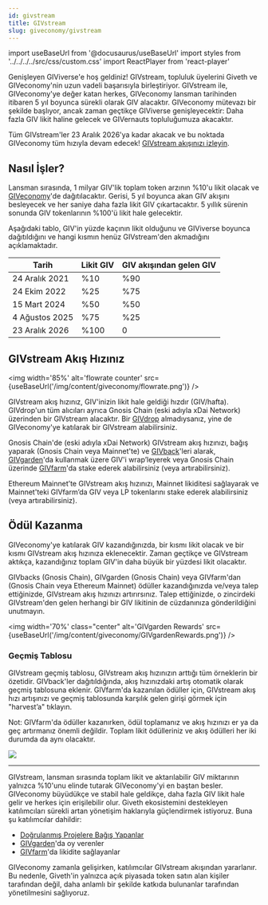 ```yaml
---
id: givstream
title: GIVstream
slug: giveconomy/givstream
---
```

import useBaseUrl from '@docusaurus/useBaseUrl'
import styles from '../../../../src/css/custom.css'
import ReactPlayer from 'react-player'


Genişleyen GIViverse'e hoş geldiniz! GIVstream, topluluk üyelerini Giveth ve GIVeconomy'nin uzun vadeli başarısıyla birleştiriyor. GIVstream ile, GIVeconomy'ye değer katan herkes, GIVeconomy lansman tarihinden itibaren 5 yıl boyunca sürekli olarak GIV alacaktır. GIVeconomy mütevazı bir şekilde başlıyor, ancak zaman geçtikçe GIViverse genişleyecektir: Daha fazla GIV likit haline gelecek ve GIVernauts topluluğumuza akacaktır.

Tüm GIVstream'ler 23 Aralık 2026'ya kadar akacak ve bu noktada GIVeconomy tüm hızıyla devam edecek! [GIVstream akışınızı izleyin](https://giveth.io/givstream).

<ReactPlayer playing light='/video/givstream_thumbnail.png'  loop={true} controls url='/video/GIF_GIVETHiverse.mp4' />


## Nasıl İşler?

Lansman sırasında, 1 milyar GIV'lik toplam token arzının %10'u likit olacak ve [GIVeconomy](/giveconomy/)'de dağıtılacaktır. Gerisi, 5 yıl boyunca akan GIV akışını besleyecek ve her saniye daha fazla likit GIV çıkartacaktır. 5 yıllık sürenin sonunda GIV tokenlarının %100'ü likit hale gelecektir.

Aşağıdaki tablo, GIV'in yüzde kaçının likit olduğunu ve GIViverse boyunca dağıtıldığını ve hangi kısmın henüz GIVstream'den akmadığını açıklamaktadır.



| Tarih | Likit GIV | GIV akışından gelen GIV |
| -------- | -------- | -------- |
| 24 Aralık 2021     | %10     | %90     |
| 24 Ekim 2022     | %25     | %75     |
| 15 Mart 2024     | %50     | %50     |
| 4 Ağustos 2025     | %75     | %25     |
| 23 Aralık 2026     | %100     | 0     |


## GIVstream Akış Hızınız

<img width='85%' alt='flowrate counter' src={useBaseUrl('/img/content/giveconomy/flowrate.png')} />

GIVstream akış hızınız, GIV'inizin likit hale geldiği hızdır (GIV/hafta). GIVdrop'un tüm alıcıları ayrıca Gnosis Chain (eski adıyla xDai Network) üzerinden bir GIVstream alacaktır. Bir [GIVdrop](/giveconomy/givdrop) almadıysanız, yine de GIVeconomy'ye katılarak bir GIVstream alabilirsiniz.

Gnosis Chain'de (eski adıyla xDai Network) GIVstream akış hızınızı, bağış yaparak (Gnosis Chain veya Mainnet'te) ve [GIVback](https://giveth.io/givbacks)'leri alarak, [GIVgarden](https://giveth.io/givgarden)'da kullanmak üzere GIV'i wrap’leyerek veya Gnosis Chain üzerinde [GIVfarm](https://giveth.io/givfarm)'da stake ederek alabilirsiniz (veya artırabilirsiniz).

Ethereum Mainnet’te GIVstream akış hızınızı, Mainnet likiditesi sağlayarak ve Mainnet'teki GIVfarm’da GIV veya LP tokenlarını stake ederek alabilirsiniz (veya artırabilirsiniz).

## Ödül Kazanma

GIVeconomy'ye katılarak GIV kazandığınızda, bir kısmı likit olacak ve bir kısmı GIVstream akış hızınıza eklenecektir. Zaman geçtikçe ve GIVstream aktıkça, kazandığınız toplam GIV'in daha büyük bir yüzdesi likit olacaktır.

GIVbacks (Gnosis Chain), GIVgarden (Gnosis Chain) veya GIVfarm'dan (Gnosis Chain veya Ethereum Mainnet) ödüller kazandığınızda ve/veya talep ettiğinizde, GIVstream akış hızınızı artırırsınız. Talep ettiğinizde, o zincirdeki GIVstream'den gelen herhangi bir GIV likitinin de cüzdanınıza gönderildiğini unutmayın.

<img width='70%' class="center" alt='GIVgarden Rewards' src={useBaseUrl('/img/content/giveconomy/GIVgardenRewards.png')} />


### Geçmiş Tablosu

GIVstream geçmiş tablosu, GIVstream akış hızınızın arttığı tüm örneklerin bir özetidir. GIVback'ler dağıtıldığında, akış hızınızdaki artış otomatik olarak geçmiş tablosuna eklenir. GIVfarm'da kazanılan ödüller için, GIVstream akış hızı artışınızı ve geçmiş tablosunda karşılık gelen girişi görmek için "harvest’a" tıklayın.

Not: GIVfarm'da ödüller kazanırken, ödül toplamanız ve akış hızınızı er ya da geç artırmanız önemli değildir. Toplam likit ödülleriniz ve akış ödülleri her iki durumda da aynı olacaktır.

![](https://i.imgur.com/HT0N4qv.png)

---

GIVstream, lansman sırasında toplam likit ve aktarılabilir GIV miktarının yalnızca %10'unu elinde tutarak GIVeconomy'yi en baştan besler. GIVeconomy büyüdükçe ve stabil hale geldikçe, daha fazla GIV likit hale gelir ve herkes için erişilebilir olur. Giveth ekosistemini destekleyen katılımcıları sürekli artan yönetişim haklarıyla güçlendirmek istiyoruz. Buna şu katılımcılar dahildir:

* [Doğrulanmış Projelere Bağış Yapanlar](https://giveth.io/projects)
* [GIVgarden](https://giveth.io/givgarden)'da oy verenler
* [GIVfarm](https://giveth.io/givfarm)'da likidite sağlayanlar

GIVeconomy zamanla gelişirken, katılımcılar GIVstream akışından yararlanır. Bu nedenle, Giveth'in yalnızca açık piyasada token satın alan kişiler tarafından değil, daha anlamlı bir şekilde katkıda bulunanlar tarafından yönetilmesini sağlıyoruz.
